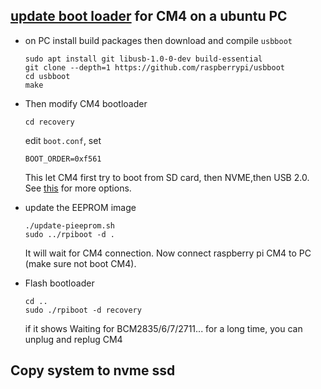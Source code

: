 ## [update boot loader](https://www.raspberrypi.com/documentation/computers/compute-module.html#cm4bootloader) for CM4 on a ubuntu PC

- on PC install build packages then download and compile `usbboot`
  ```
  sudo apt install git libusb-1.0-0-dev build-essential
  git clone --depth=1 https://github.com/raspberrypi/usbboot
  cd usbboot
  make
  ```
  
- Then modify CM4 bootloader
  ```
  cd recovery
  ```
  edit `boot.conf`, set
  ```
  BOOT_ORDER=0xf561
  ```
  This let CM4 first try to boot from SD card, then NVME,then USB 2.0. See [this](https://www.raspberrypi.com/documentation/computers/raspberry-pi.html#raspberry-pi-4-bootloader-configuration) for more options.
  
- update the EEPROM image
  ```
  ./update-pieeprom.sh
  sudo ../rpiboot -d . 
  ```
  It will wait for CM4 connection. Now connect raspberry pi CM4 to PC (make sure not boot CM4).
  
- Flash bootloader
  ```
  cd ..
  sudo ./rpiboot -d recovery
  ```
  if it shows Waiting for BCM2835/6/7/2711... for a long time, you can unplug and replug CM4


## Copy system to nvme ssd
